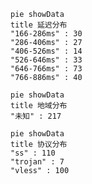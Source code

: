 
```mermaid
pie showData
title 延迟分布
"166-286ms" : 30
"286-406ms" : 27
"406-526ms" : 14
"526-646ms" : 33
"646-766ms" : 73
"766-886ms" : 40
```
```mermaid
pie showData
title 地域分布
"未知" : 217
```
```mermaid
pie showData
title 协议分布
"ss" : 110
"trojan" : 7
"vless" : 100
```
